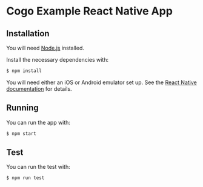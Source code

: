 # Cogo Example React Native App

## Installation

You will need [Node.js](https://nodejs.org/en/) installed.

Install the necessary dependencies with:

```bash
$ npm install
```

You will need either an iOS or Android emulator set up. See the [React Native documentation](https://reactnative.dev/docs/0.65/environment-setup) for details.

## Running

You can run the app with:

```bash
$ npm start
```

## Test

You can run the test with:

```bash
$ npm run test
```
